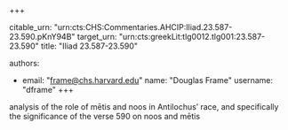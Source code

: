 +++


citable_urn: "urn:cts:CHS:Commentaries.AHCIP:Iliad.23.587-23.590.pKnY94B"
target_urn: "urn:cts:greekLit:tlg0012.tlg001:23.587-23.590"
title: "Iliad 23.587-23.590"

authors:
- email: "frame@chs.harvard.edu"
  name: "Douglas Frame"
  username: "dframe"
+++

<p>analysis of the role of mētis and noos in Antilochus’ race, and specifically the significance of the verse 590 on noos and mētis</p>